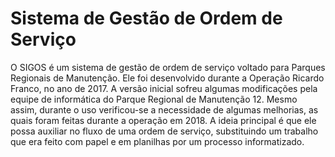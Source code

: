 # Sistema de Gestão de Ordem de Serviço

O SIGOS é um sistema de gestão de ordem de serviço voltado para Parques Regionais de Manutenção. Ele foi desenvolvido durante a Operação Ricardo Franco, no ano de 2017. A versão inicial sofreu algumas modificações pela equipe de informática do Parque Regional de Manutenção 12. Mesmo assim, durante o uso verificou-se a necessidade de algumas melhorias, as quais foram feitas durante a operação em 2018. A ideia principal é que ele possa auxiliar no fluxo de uma ordem de serviço, substituindo um trabalho que era feito com papel e em planilhas por um processo informatizado.